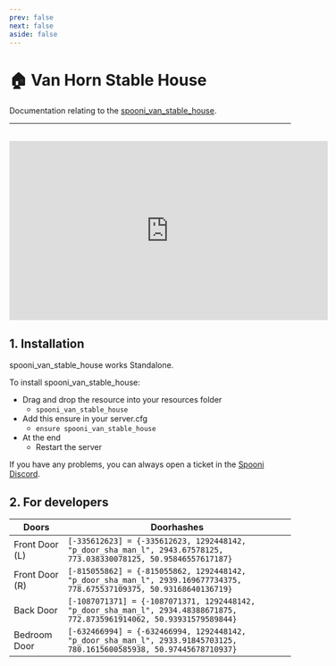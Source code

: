 ```yaml
---
prev: false
next: false
aside: false
---
```


# 🏠 Van Horn Stable House
Documentation relating to the [spooni_van_stable_house](https://spooni-mapping.tebex.io/package/6223768).

___
<br>
<iframe width="570" height="321" src="https://dunb17ur4ymx4.cloudfront.net/packages/images/0bfdc312db629d4b888c9bdb2a8c1048654a46a3.png" frameborder="0" allow="accelerometer; autoplay; clipboard-write; encrypted-media; gyroscope; picture-in-picture; web-share" allowfullscreen></iframe>

## 1. Installation
spooni_van_stable_house works Standalone.  

To install spooni_van_stable_house:
- Drag and drop the resource into your resources folder
  - `spooni_van_stable_house`
- Add this ensure in your server.cfg
  - `ensure spooni_van_stable_house`
- At the end
  - Restart the server

If you have any problems, you can always open a ticket in the [Spooni Discord](https://discord.gg/spooni).

## 2. For developers
| Doors                     | Doorhashes
|---------------------------|----------------------------------------------------------------------------------|
| Front Door (L)            | `[-335612623] = {-335612623, 1292448142, "p_door_sha_man_l", 2943.67578125, 773.038330078125, 50.95846557617187}`
| Front Door (R)            | `[-815055862] = {-815055862, 1292448142, "p_door_sha_man_l", 2939.169677734375, 778.675537109375, 50.93168640136719}`
| Back Door                 | `[-1087071371] = {-1087071371, 1292448142, "p_door_sha_man_l", 2934.48388671875, 772.8735961914062, 50.93931579589844}`
| Bedroom Door              | `[-632466994] = {-632466994, 1292448142, "p_door_sha_man_l", 2933.91845703125, 780.1615600585938, 50.97445678710937}`
